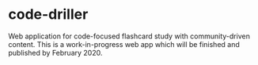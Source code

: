 # code-driller
Web application for code-focused flashcard study with community-driven content.
This is a work-in-progress web app which will be finished and published by February 2020.
